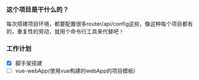 ### 这个项目是干什么的？
每次搭建项目环境，都要配置很多router/api/config这些，像这种每个项目都有的，重复性的劳动，就用个命令行工具来代替吧！

### 工作计划

- [X] 脚手架搭建
- [ ] vue-webApp(使用vue构建的webApp的项目模板)